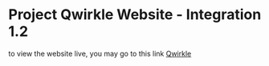 # Project Qwirkle Website - Integration 1.2

to view the website live, you may go to this link [Qwirkle](https://2021-22.team14.acs.kdg.be/) 
